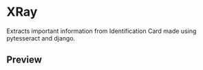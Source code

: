 # XRay

Extracts important information from Identification Card made using pytesseract and django.

## Preview
